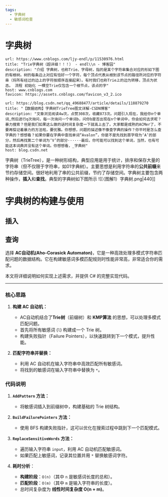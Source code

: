 ```yaml
---
tags:
  - 字典树
  - 敏感词检查
---
```

# 字典树
```cardlink
url: https://www.cnblogs.com/ljy-endl/p/11530976.html
title: "Trie字典树（超详细！！！） - endl\\n - 博客园"
description: "介绍 字典树，也称Trie、字母树，指的是某个字符串集合对应的形如下图的有根树。树的每条边上对应有恰好一个字符，每个顶点代表从根到该节点的路径所对应的字符串（将所有经过的边上的字符按顺序连接起来）。有时我们也称Trie上的边为转移，顶点为状态。 流程 初始化 一棵空Trie仅包含一个根节点，该点的字"
host: www.cnblogs.com
favicon: https://assets.cnblogs.com/favicon_v3_2.ico
```

```cardlink
url: https://blog.csdn.net/qq_49688477/article/details/118879270
title: "【数据结构】字典树TrieTree图文详解-CSDN博客"
description: "文章浏览阅读4w次，点赞308次，收藏873次。问题引入现在，我给你n个单词,然后进行q次询问，每一次询问一个单词b，问你b是否出现在n个单词中，你会如何去求呢？暴力搜索？但是我们如果这么做的话时间复杂度一下就高上去了。大家都是成熟的ACMer了，不要再惦记着暴力的方法啦，要优雅。你想想，问题的描述像不像查字典的操作？你平时是怎么查字典的？想想看？如果你要在字典中查找单词“Avalon”，你是不是先找到首字母为‘A’的部分，然后再找第二个单词为‘V’的部分······最后，你可能可以找到这个单词，当然，也有可能这本词典并没有这个单词。你想想看，_字典树"
host: blog.csdn.net
```

字典树（TrieTree），是一种树形结构，典型应用是用于统计，排序和保存大量的字符串（但不仅限于字符串，如01字典树）。主要思想是利用字符串的**公共前缀**来节约存储空间。很好地利用了串的公共前缀，节约了存储空间。字典树主要包含两种操作，**插入**和**查找**。典型的字典树如下图所示
![[（图解1）字典树.png|440]]


# 字典树的构建与使用
## 插入

## 查询
选择 **AC自动机(Aho-Corasick Automaton)**，它是一种高效处理多模式字符串匹配问题的数据结构。它在构建敏感词多模匹配规则时性能非常高，非常适合你的需求。

本文将详细说明如何实现上述需求，并提供 C# 的完整实现代码。

---

### 核心思路

1. **构建 AC 自动机：**
    
    - AC自动机结合了**Trie树**（前缀树）和 **KMP算法** 的思想，可以处理多模式匹配问题。
    - 首先将所有敏感词 (`l`) 构建成一个 Trie 树。
    - 构建失败指针（Failure Pointers），以快速跳转到下一个模式，提升性能。
2. **匹配字符串并替换：**
    
    - 利用 AC 自动机在输入字符串中高效匹配所有敏感词。
    - 将找到的敏感词在输入字符串中替换为 `*`。
  ### 代码说明

1. **`AddPattern` 方法：**
    
    - 将敏感词插入到前缀树中，构建基础的 Trie 树结构。
2. **`BuildFailurePointers` 方法：**
    
    - 使用 BFS 构建失败指针，这可以优化在搜索过程中跳到下一个匹配模式。
3. **`ReplaceSensitiveWords` 方法：**
    
    - 遍历输入字符串 `input`，利用 AC 自动机匹配敏感词。
    - 如果匹配上敏感词，记录其位置并用 `*` 替换敏感词字符。
4. **耗时分析**：
    
    - **构建阶段**：`O(n)`（其中 `n` 是敏感词长度的总和）。
    - **匹配阶段**：`O(m)`（其中 `m` 是输入字符串的长度）。
    - 总时间复杂度为 **线性时间复杂度 O(n + m)**。
